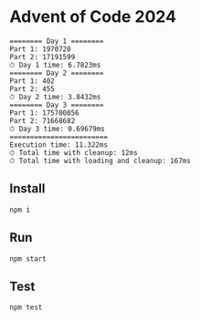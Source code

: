 # Advent of Code 2024

```
======== Day 1 ========
Part 1: 1970720
Part 2: 17191599
⏱ Day 1 time: 6.7823ms
======== Day 2 ========
Part 1: 402
Part 2: 455
⏱ Day 2 time: 3.8432ms
======== Day 3 ========
Part 1: 175700056
Part 2: 71668682
⏱ Day 3 time: 0.69679ms
========================
Execution time: 11.322ms
⏱ Total time with cleanup: 12ms
⏱ Total time with loading and cleanup: 167ms
```

## Install

```
npm i
```

## Run

```
npm start
```

## Test

```
npm test
```
